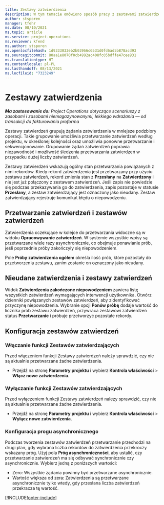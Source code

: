 ```yaml
---
title: Zestawy zatwierdzenia
description: W tym temacie omówiono sposób pracy z zestawami zatwierdzeń, żądaniami i podzestawami tych operacji.
author: stsporen
manager: tfehr
ms.date: 08/10/2021
ms.topic: article
ms.service: project-operations
ms.reviewer: kfend
ms.author: stsporen
ms.openlocfilehash: 1d9333033eb2b03966c6531d0fd6ad5b878acd93
ms.sourcegitcommit: 80aa1e8070f0cb4992ac408fc05bdffe47cee931
ms.translationtype: HT
ms.contentlocale: pl-PL
ms.lasthandoff: 08/13/2021
ms.locfileid: "7323249"
---
```

# <a name="approval-sets"></a>Zestawy zatwierdzenia

_**Ma zastosowanie do:** Project Operations dotyczące scenariuszy z zasobami i zasobami niemagazynowanymi, lekkiego wdrażania — od transakcji do fakturowania proforma_

Zestawy zatwierdzeń grupują żądania zatwierdzenia w mniejsze podzbiory operacji. Takie grupowanie umożliwia przetwarzanie zatwierdzeń według projektu, w określonej kolejności oraz umożliwia ponowne przetwarzanie i sekwencjonowanie. Grupowanie żądań zatwierdzeń poprawia niezawodność i możliwość śledzenia przetwarzania zatwierdzeń w przypadku dużej liczby zatwierdzeń.

Zestawy zatwierdzeń wskazują ogólny stan przetwarzania powiązanych z nimi rekordów. Kiedy rekord zatwierdzenia jest przetwarzany przy użyciu zestawu zatwierdzeń, rekord zmienia stan z **Przesłany** na **Zatwierdzony** i nie jest już połączony z zestawem zatwierdzeń. Jeśli zapis nie powiedzie się podczas przekazywania go do zatwierdzenia, zapis pozostaje w statusie **Przesłany**, a zestaw zatwierdzający jest oznaczony jako nieudany. Zestaw zatwierdzający rejestruje komunikat błędu o niepowodzeniu.

## <a name="processing-approvals-and-approval-sets"></a>Przetwarzanie zatwierdzeń i zestawów zatwierdzeń
Zatwierdzenia oczekujące w kolejce do przetwarzania widoczne są w widoku **Opracowywanie zatwierdzeń**. W systemie wszystkie wpisy są przetwarzane wiele razy asynchronicznie, co obejmuje ponawianie prób, jeśli poprzednie próby zakończyły się niepowodzeniem.

Pole **Próby zatwierdzenia ogółem** określa ilość prób, które pozostały do przetworzenia zestawu, zanim zostanie on oznaczony jako nieudany.

## <a name="failed-approvals-and-approval-sets"></a>Nieudane zatwierdzenia i zestawy zatwierdzeń
Widok **Zatwierdzenia zakończone niepowodzeniem** zawiera listę wszystkich zatwierdzeń wymagających interwencji użytkownika. Otwórz dzienniki powiązanych zestawów zatwierdzeń, aby zidentyfikować przyczynę niepowodzenia.
Wybranie opcji **Ponów próbę** dodaje wartość do licznika prób zestawu zatwierdzeń, przywraca zestawowi zatwierdzeń status **Przetwarzanie** i próbuje przetworzyć pozostałe rekordy.

## <a name="configure-approval-sets"></a>Konfiguracja zestawów zatwierdzeń

### <a name="enable-the-approval-sets-feature"></a>Włączanie funkcji Zestawów zatwierdzających
Przed włączeniem funkcji Zestawy zatwierdzeń należy sprawdzić, czy nie są aktualnie przetwarzane żadne zatwierdzenia.

- Przejdź na stronę **Parametry projektu** i wybierz **Kontrola właściwości** > **Włącz nowe zatwierdzenia**.

### <a name="turn-off-the-approval-sets-feature"></a>Wyłączanie funkcji Zestawów zatwierdzających
Przed wyłączeniem funkcji Zestawy zatwierdzeń należy sprawdzić, czy nie są aktualnie przetwarzane żadne zatwierdzenia.

- Przejdź na stronę **Parametry projektu** i wybierz **Kontrola właściwości** > **Wyłącz nowe zatwierdzenia**.

### <a name="configuring-the-asynchronous-threshold"></a>Konfiguracja progu asynchronicznego 
Podczas tworzenia zestawów zatwierdzeń przetwarzanie przechodzi na drugi plan, gdy wybrana liczba rekordów do zatwierdzenia przekroczy wskazany próg. Użyj pola **Próg asynchroniczności**, aby ustalić, czy przetwarzanie zatwierdzeń ma się odbywać synchronicznie czy asynchronicznie. Wybierz jedną z poniższych wartości:

  - Zero: Wszystkie żądania powinny być przetwarzane asynchronicznie. 
  - Wartość większa od zera: Zatwierdzenia są przetwarzane asynchronicznie tylko wtedy, gdy przesłana liczba zatwierdzeń przekracza tę wartość.

[!INCLUDE[footer-include](../includes/footer-banner.md)]
